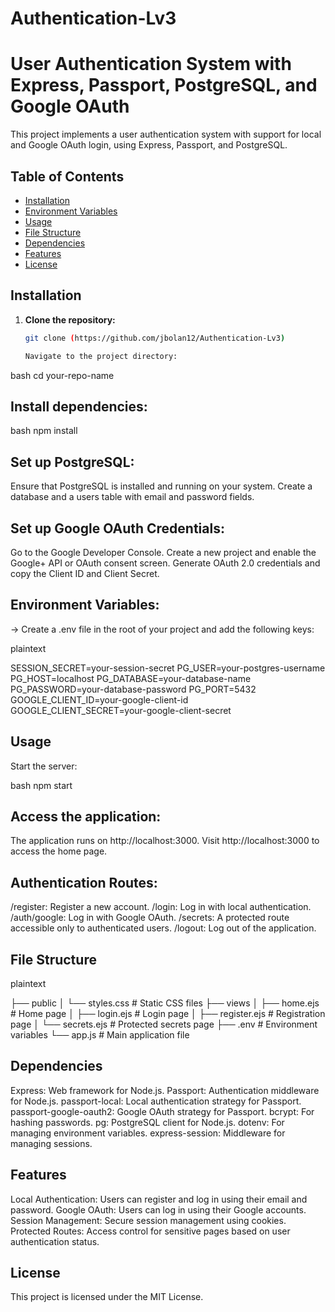 # Authentication-Lv3

# User Authentication System with Express, Passport, PostgreSQL, and Google OAuth

This project implements a user authentication system with support for local and Google OAuth login, using Express, Passport, and PostgreSQL.

## Table of Contents

- [Installation](#installation)
- [Environment Variables](#environment-variables)
- [Usage](#usage)
- [File Structure](#file-structure)
- [Dependencies](#dependencies)
- [Features](#features)
- [License](#license)

## Installation

1. **Clone the repository:**

   ```bash
   git clone (https://github.com/jbolan12/Authentication-Lv3)

   Navigate to the project directory:

bash
cd your-repo-name


## Install dependencies:

bash
npm install

## Set up PostgreSQL:

Ensure that PostgreSQL is installed and running on your system.
Create a database and a users table with email and password fields.

## Set up Google OAuth Credentials:

Go to the Google Developer Console.
Create a new project and enable the Google+ API or OAuth consent screen.
Generate OAuth 2.0 credentials and copy the Client ID and Client Secret.


## Environment Variables:

-> Create a .env file in the root of your project and add the following keys:

plaintext

SESSION_SECRET=your-session-secret
PG_USER=your-postgres-username
PG_HOST=localhost
PG_DATABASE=your-database-name
PG_PASSWORD=your-database-password
PG_PORT=5432
GOOGLE_CLIENT_ID=your-google-client-id
GOOGLE_CLIENT_SECRET=your-google-client-secret


## Usage
Start the server:

bash
npm start


## Access the application:

The application runs on http://localhost:3000.
Visit http://localhost:3000 to access the home page.


## Authentication Routes:

/register: Register a new account.
/login: Log in with local authentication.
/auth/google: Log in with Google OAuth.
/secrets: A protected route accessible only to authenticated users.
/logout: Log out of the application.


## File Structure
plaintext

├── public
│   └── styles.css          # Static CSS files
├── views
│   ├── home.ejs            # Home page
│   ├── login.ejs           # Login page
│   ├── register.ejs        # Registration page
│   └── secrets.ejs         # Protected secrets page
├── .env                    # Environment variables
└── app.js                  # Main application file


## Dependencies
Express: Web framework for Node.js.
Passport: Authentication middleware for Node.js.
passport-local: Local authentication strategy for Passport.
passport-google-oauth2: Google OAuth strategy for Passport.
bcrypt: For hashing passwords.
pg: PostgreSQL client for Node.js.
dotenv: For managing environment variables.
express-session: Middleware for managing sessions.


## Features
Local Authentication: Users can register and log in using their email and password.
Google OAuth: Users can log in using their Google accounts.
Session Management: Secure session management using cookies.
Protected Routes: Access control for sensitive pages based on user authentication status.


## License
This project is licensed under the MIT License.
